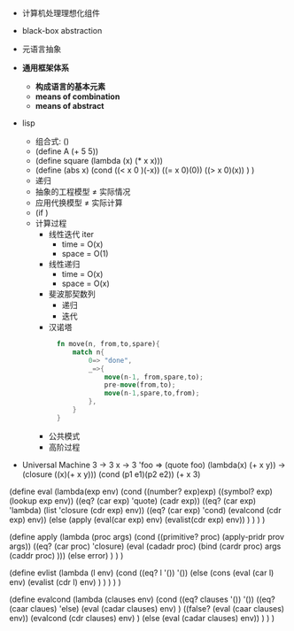 * 计算机处理理想化组件
* black-box abstraction
* 元语言抽象
* **通用框架体系**
  * **构成语言的基本元素**
  * **means of combination**
  * **means of abstract**

* lisp
  * 组合式: ()
  * (define A (+ 5 5))
  * (define square (lambda (x) (* x x)))
  * (define (abs x)
        (cond ((< x 0 )(-x))
                ((= x 0)(0))
                ((> x 0)(x))
        )
    )
  * 递归
  * 抽象的工程模型 ≠ 实际情况
  * 应用代换模型 ≠ 实际计算
  * (if <cond>
        <consequence>
        <alternative>)
  * 计算过程
    * 线性迭代 iter
      * time = O(x)
      * space = O(1)
    * 线性递归
      * time = O(x)
      * space = O(x)
    * 斐波那契数列
      * 递归
      * 迭代
    * 汉诺塔
      ```rust
        fn move(n, from,to,spare){
            match n{
                0=> "done",
                _=>{
                    move(n-1, from,spare,to);
                    pre-move(from,to);
                    move(n-1,spare,to,from);
                },
            }
        }
      ```
    * 公共模式
    * 高阶过程
* Universal Machine
3 -> 3 
x -> 3
'foo => (quote foo)
(lambda(x) (+ x y)) -> (closure ((x)(+ x y)<env>))
(cond (p1 e1)(p2 e2))
(+ x 3)  

(define eval
    (lambda(exp env)
        (cond   ((number? exp)exp)
                ((symbol? exp)(lookup exp env))
                ((eq? (car exp) 'quote) (cadr exp))
                ((eq? (car exp) 'lambda) (list 'closure (cdr exp) env))
                ((eq? (car exp) 'cond) (evalcond (cdr exp) env))
                (else (apply (eval(car exp) env)
                            (evalist(cdr exp) env))
                            )
        )
    )
)

(define apply 
    (lambda (proc args)
        (cond
            ((primitive? proc)
                (apply-pridr prov args))
            ((eq? (car proc) 'closure) 
                (eval (cadadr proc) 
                    (bind   (cardr proc)
                            args 
                            (caddr proc)
                    )))
            (else error)
        )
    )
)

(define evlist 
    (lambda (l env)
        (cond   ((eq? l '()) '())
                (else
                    (cons   (eval (car l) env)
                            (evalist (cdr l) env)
                    )
                )
        )
    )
)

(define evalcond
    (lambda (clauses env)
            (cond   ((eq? clauses '()) '())
                    ((eq? (caar claues) 'else)
                        (eval (cadar clauses) env)
                    )
                    ((false? (eval (caar clauses) env))
                        (evalcond (cdr clauses) env)
                    )
                    (else (eval (cadar clauses) env))
            )
    )
)